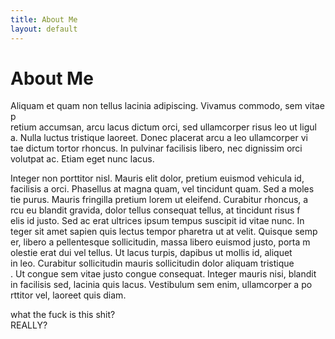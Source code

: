 ```yaml
---
title: About Me
layout: default
---
```


# About Me

Aliquam et quam non tellus lacinia adipiscing. Vivamus commodo, sem vitae p\
retium accumsan, arcu lacus dictum orci, sed ullamcorper risus leo ut ligul\
a. Nulla luctus tristique laoreet. Donec placerat arcu a leo ullamcorper vi\
tae dictum tortor rhoncus. In pulvinar facilisis libero, nec dignissim orci\
 volutpat ac. Etiam eget nunc lacus.

Integer non porttitor nisl. Mauris elit dolor, pretium euismod vehicula id,\
 facilisis a orci. Phasellus at magna quam, vel tincidunt quam. Sed a moles\
tie purus. Mauris fringilla pretium lorem ut eleifend. Curabitur rhoncus, a\
rcu eu blandit gravida, dolor tellus consequat tellus, at tincidunt risus f\
elis id justo. Sed ac erat ultrices ipsum tempus suscipit id vitae nunc. In\
teger sit amet sapien quis lectus tempor pharetra ut at velit. Quisque semp\
er, libero a pellentesque sollicitudin, massa libero euismod justo, porta m\
olestie erat dui vel tellus. Ut lacus turpis, dapibus ut mollis id, aliquet\
 in leo. Curabitur sollicitudin mauris sollicitudin dolor aliquam tristique\
. Ut congue sem vitae justo congue consequat. Integer mauris nisi, blandit \
in facilisis sed, lacinia quis lacus. Vestibulum sem enim, ullamcorper a po\
rttitor vel, laoreet quis diam.

what the fuck is this shit?<br>
REALLY?